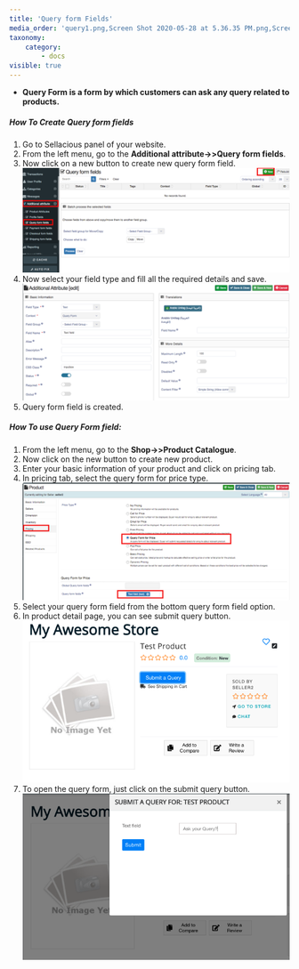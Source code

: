```yaml
---
title: 'Query form Fields'
media_order: 'query1.png,Screen Shot 2020-05-28 at 5.36.35 PM.png,Screen Shot 2020-05-28 at 5.46.36 PM.png,Screen Shot 2020-05-28 at 5.46.07 PM.png,query2.png'
taxonomy:
    category:
        - docs
visible: true
---
```


* **Query Form is a form by which customers can ask any query related to products.**

##### **How To Create Query form fields**
1. Go to Sellacious panel of your website.
2. From the left menu, go to the **Additional attribute->>Query form fields**.
3. Now click on a new button to create new query form field.![](query1.png)
4. Now select your field type and fill all the required details and save.
![](Screen%20Shot%202020-05-28%20at%205.36.35%20PM.png)
5. Query form field is created.


##### **How To use Query Form field:**
1. From the left menu, go to the **Shop->>Product Catalogue**.
2. Now click on the new button to create new product.
3. Enter your basic information of your product and click on pricing tab.
4. In pricing tab, select the query form for price type.![](query2.png)
5. Select your query form field from the bottom query form field option.
6. In product detail page, you can see submit query button.![](Screen%20Shot%202020-05-28%20at%205.46.36%20PM.png)
7. To open the query form, just click on the submit query button.
![](Screen%20Shot%202020-05-28%20at%205.46.07%20PM.png)